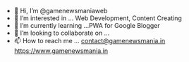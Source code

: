 - 👋 Hi, I’m @gamenewsmaniaweb
- 👀 I’m interested in ... Web Development, Content Creating
- 🌱 I’m currently learning ...PWA for Google Blogger
- 💞️ I’m looking to collaborate on ...
- 📫 How to reach me ... contact@gamenewsmania.in https://www.gamenewsmania.in
